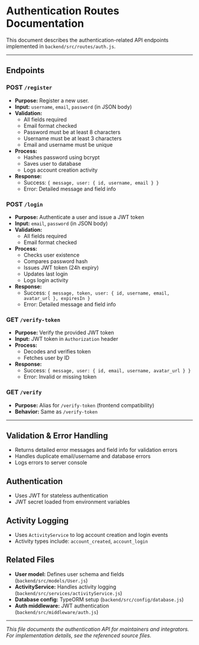 # Authentication Routes Documentation

This document describes the authentication-related API endpoints implemented in `backend/src/routes/auth.js`.

---

## Endpoints

### POST `/register`
- **Purpose:** Register a new user.
- **Input:** `username`, `email`, `password` (in JSON body)
- **Validation:**
  - All fields required
  - Email format checked
  - Password must be at least 8 characters
  - Username must be at least 3 characters
  - Email and username must be unique
- **Process:**
  - Hashes password using bcrypt
  - Saves user to database
  - Logs account creation activity
- **Response:**
  - Success: `{ message, user: { id, username, email } }`
  - Error: Detailed message and field info

### POST `/login`
- **Purpose:** Authenticate a user and issue a JWT token
- **Input:** `email`, `password` (in JSON body)
- **Validation:**
  - All fields required
  - Email format checked
- **Process:**
  - Checks user existence
  - Compares password hash
  - Issues JWT token (24h expiry)
  - Updates last login
  - Logs login activity
- **Response:**
  - Success: `{ message, token, user: { id, username, email, avatar_url }, expiresIn }`
  - Error: Detailed message and field info

### GET `/verify-token`
- **Purpose:** Verify the provided JWT token
- **Input:** JWT token in `Authorization` header
- **Process:**
  - Decodes and verifies token
  - Fetches user by ID
- **Response:**
  - Success: `{ message, user: { id, email, username, avatar_url } }`
  - Error: Invalid or missing token

### GET `/verify`
- **Purpose:** Alias for `/verify-token` (frontend compatibility)
- **Behavior:** Same as `/verify-token`

---

## Validation & Error Handling
- Returns detailed error messages and field info for validation errors
- Handles duplicate email/username and database errors
- Logs errors to server console

## Authentication
- Uses JWT for stateless authentication
- JWT secret loaded from environment variables

## Activity Logging
- Uses `ActivityService` to log account creation and login events
- Activity types include: `account_created`, `account_login`

## Related Files
- **User model:** Defines user schema and fields (`backend/src/models/User.js`)
- **ActivityService:** Handles activity logging (`backend/src/services/activityService.js`)
- **Database config:** TypeORM setup (`backend/src/config/database.js`)
- **Auth middleware:** JWT authentication (`backend/src/middleware/auth.js`)

---

*This file documents the authentication API for maintainers and integrators. For implementation details, see the referenced source files.*